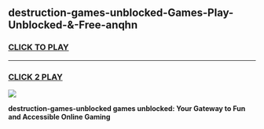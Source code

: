 
## destruction-games-unblocked-Games-Play-Unblocked-&-Free-anqhn
<h3>
<a href="https://premium76.site?title=destruction-games-unblocked&ref=24A">CLICK TO PLAY</a></h3>
<hr>

<h3>
<a href="https://premium76.site?title=destruction-games-unblocked&ref=24A">CLICK 2 PLAY</a>
  
</h3>

<a href="https://premium76.site?title=destruction-games-unblocked&ref=24A"><img src="https://clearcache.store/games.png"></a>


**destruction-games-unblocked games unblocked: Your Gateway to Fun and Accessible Online Gaming**

